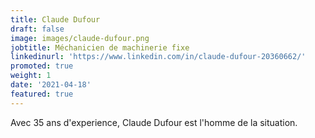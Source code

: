 ```yaml
---
title: Claude Dufour
draft: false
image: images/claude-dufour.png
jobtitle: Méchanicien de machinerie fixe
linkedinurl: 'https://www.linkedin.com/in/claude-dufour-20360662/'
promoted: true
weight: 1
date: '2021-04-18'
featured: true
---
```

Avec 35 ans d'experience, Claude Dufour est l'homme de la situation.

